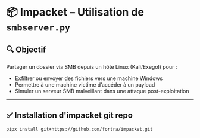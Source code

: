 
# 📦 Impacket – Utilisation de `smbserver.py`

## 🔍 Objectif

Partager un dossier via SMB depuis un hôte Linux (Kali/Exegol) pour :
- Exfiltrer ou envoyer des fichiers vers une machine Windows
- Permettre à une machine victime d’accéder à un payload
- Simuler un serveur SMB malveillant dans une attaque post-exploitation

---

## ✅ Installation d'impacket git repo

```bash
pipx install git+https://github.com/fortra/impacket.git


